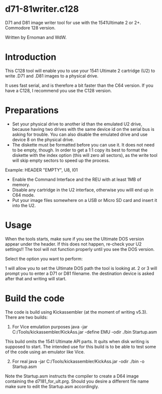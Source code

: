 # d71-81writer.c128
D71 and D81 image writer tool for use with the 1541Ultimate 2 or 2+. Commodore 128 version.

Written by Ernoman and WdW.

Introduction
============

This C128 tool will enable you to use your 1541 Ultimate 2 cartridge (U2) to
write .D71 and .D81 images to a physical drive.

It uses fast serial, and is therefore a bit faster than the C64 version. If you
have a C128, I recommend you use the C128 version.

Preparations
============

- Set your physical drive to another id than the emulated U2 drive, because having
two drives with the same device id on the serial bus is asking for trouble. You
can also disable the emulated drive and use device 8 on the physical drive.
- The diskette must be formatted before you can use it. It does not need
to be empty, though.  In order to get a 1:1 copy its best to format the diskette
with the index option (this will zero all sectors), as the write tool will skip
empty sectors to speed up the process.

Example: HEADER "EMPTY", U8, I01

- Enable the Command Interface and the REU with at least 1MB of memory.
- Disable any cartridge in the U2 interface, otherwise you willl end up in C64 mode.
- Put your image files somewhere on a USB or Micro SD card and insert it into the U2.

Usage
=====

When the tools starts, make sure if you see the Ultimate DOS version appear
under the header. If this does not happen, re-check your U2 settings!! The tool
will not function properly until you see the DOS version.

Select the option you want to perform:

1 will allow you to set the Ultimate DOS path the tool is looking at.
2 or 3 will prompt you to enter a D71 or D81 filename. the destination device is asked
after that and writing will start.

Build the code
=============

The code is build using Kickassembler (at the moment of writing v5.3).
There are two builds:
1) For Vice emulation purposes
java -jar C:/Tools/kickassembler/KickAss.jar -define EMU -odir ./bin Startup.asm

This build omits the 1541 Ultimate API parts. It quits when disk writing is supposed to start.
The intended use for this build is to be able to test some of the code using an emulator like Vice.

2) For real
java -jar C:/Tools/kickassembler/KickAss.jar -odir ./bin -o Startup.asm

Note the Startup.asm instructs the compiler to create a D64 image containing the d7181_for_ult.prg.
Should you desire a different file name make sure to edit the Startup.asm accordingly.
